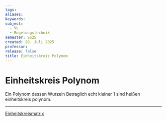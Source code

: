 ```yaml
---
tags: 
aliases: 
keywords: 
subject:
  - VL
  - Regelungstechnik
semester: SS25
created: 28. Juli 2025
professor:
release: false
title: Einheitskreis Polynom
---
```


# Einheitskreis Polynom

Ein Polynom dessen Wurzeln Betraglich echt kleiner 1 sind heißen einheitskreis polynom.

---

[Einheitskreismatrix](Einheitskreismatrix.md)

